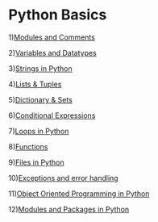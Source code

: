 # Python Basics

1)[Modules and Comments](https://github.com/Dev-John125/Python/blob/main/basics/CH1_Modules_%26_Comments.ipynb)

2)[Variables and Datatypes](https://github.com/Dev-John125/Python/blob/main/basics/CH2_Variables_And_Datatypes.ipynb)

3)[Strings in Python](https://github.com/Dev-John125/Python/blob/main/basics/CH3_Strings.ipynb)

4)[Lists & Tuples](https://github.com/Dev-John125/Python/blob/main/basics/CH4_Lists_And_Tuples.ipynb)

5)[Dictionary & Sets](https://github.com/Dev-John125/Python/blob/main/basics/CH5_Dictionary_And_Sets.ipynb)

6)[Conditional Expressions](https://github.com/Dev-John125/Python/blob/main/basics/CH6_Conditional_Expressions.ipynb)

7)[Loops in Python](https://github.com/Dev-John125/Python/blob/main/basics/CH7_Loops.ipynb)

8)[Functions](https://github.com/Dev-John125/Python/blob/main/basics/CH8_Functions.ipynb)

9)[Files in Python](https://github.com/Dev-John125/Python/blob/main/basics/CH9_Files.ipynb)

10)[Exceptions and error handling](https://github.com/Dev-John125/Python/blob/main/basics/CH10_Exceptions_and_error_handling.ipynb)

11)[Object Oriented Programming in Python](https://github.com/Dev-John125/Python/blob/main/basics/CH11_OOPS.ipynb)

12)[Modules and Packages in Python](https://github.com/Dev-John125/Python/blob/main/basics/CH12_Modules_And_Packages.ipynb)
